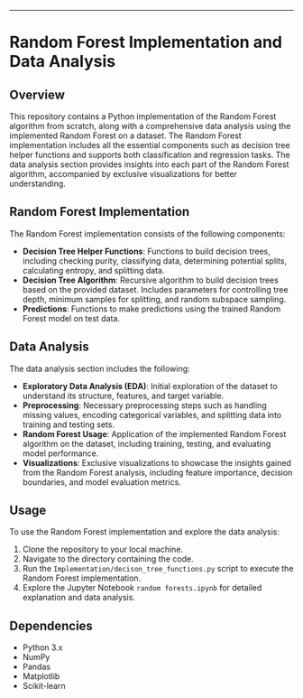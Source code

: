 

---
# Random Forest Implementation and Data Analysis

## Overview
This repository contains a Python implementation of the Random Forest algorithm from scratch, along with a comprehensive data analysis using the implemented Random Forest on a dataset. The Random Forest implementation includes all the essential components such as decision tree helper functions and supports both classification and regression tasks. The data analysis section provides insights into each part of the Random Forest algorithm, accompanied by exclusive visualizations for better understanding.

## Random Forest Implementation
The Random Forest implementation consists of the following components:

- **Decision Tree Helper Functions**: Functions to build decision trees, including checking purity, classifying data, determining potential splits, calculating entropy, and splitting data.
- **Decision Tree Algorithm**: Recursive algorithm to build decision trees based on the provided dataset. Includes parameters for controlling tree depth, minimum samples for splitting, and random subspace sampling.
- **Predictions**: Functions to make predictions using the trained Random Forest model on test data.

## Data Analysis
The data analysis section includes the following:

- **Exploratory Data Analysis (EDA)**: Initial exploration of the dataset to understand its structure, features, and target variable.
- **Preprocessing**: Necessary preprocessing steps such as handling missing values, encoding categorical variables, and splitting data into training and testing sets.
- **Random Forest Usage**: Application of the implemented Random Forest algorithm on the dataset, including training, testing, and evaluating model performance.
- **Visualizations**: Exclusive visualizations to showcase the insights gained from the Random Forest analysis, including feature importance, decision boundaries, and model evaluation metrics.

## Usage
To use the Random Forest implementation and explore the data analysis:

1. Clone the repository to your local machine.
2. Navigate to the directory containing the code.
3. Run the `Implementation/decison_tree_functions.py` script to execute the Random Forest implementation.
4. Explore the Jupyter Notebook `random forests.ipynb` for detailed explanation and  data analysis.

## Dependencies
- Python 3.x
- NumPy
- Pandas
- Matplotlib
- Scikit-learn
